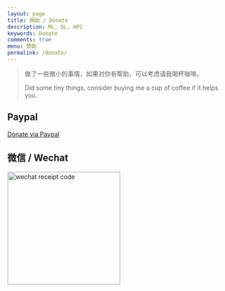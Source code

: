 ```yaml
---
layout: page
title: 捐助 / Donate
description: ML, DL, HPC
keywords: Donate
comments: true
menu: 赞助
permalink: /donate/
---
```


> 做了一些微小的事情，如果对你有帮助，可以考虑请我喝杯咖啡。
> 
> Did some tiny things, consider buying me a cup of coffee if it helps you.

## Paypal

[Donate via Paypal](https://paypal.me/Carrawayang)

## 微信 / Wechat

<img style="width:256px;border:1px solid lightgrey;" src="{{ assets_base_url }}/assets/images/receipt-code-wechat.jpeg" alt="wechat receipt code" />

<!-- ## 支付宝 / Alipay -->
<!--  -->
<!-- <img style="width:256px;border:1px solid lightgrey;" src="{{ assets_base_url }}/assets/images/receipt-code-alipay.jpeg" alt="alipay receipt code" /> -->
